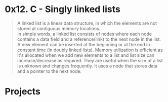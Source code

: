 # 0x12. C - Singly linked lists

> A linked list is a linear data structure, in which the elements are not stored at contiguous memory locations.  
> In simple words, a linked list consists of nodes where each node contains a data field and a reference(link) to the next node in the list.
> A new element can be inserted at the beginning or at the end in constant time (in doubly linked lists).
> Memory utilization is efficient as it's allocated when we add new elements to a list and list size can increase/decrease as required.
> They are useful when the size of a list is unknown and changes frequently. It uses a node that stores data and a pointer to the next node.

# Projects


